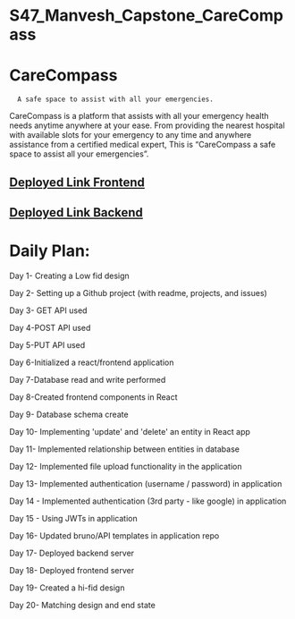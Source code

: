 # S47_Manvesh_Capstone_CareCompass




  # CareCompass 

      A safe space to assist with all your emergencies.

CareCompass is a platform that assists with all your emergency health needs anytime anywhere at your ease. 
From providing the nearest hospital with available slots for your emergency to any time and anywhere assistance from a certified medical expert, This is “CareCompass a safe space to assist all your emergencies”.

## [Deployed Link Frontend](https://dainty-gelato-66ec55.netlify.app/)


## [Deployed Link Backend]([https://dainty-gelato-66ec55.netlify.app/](https://s47-manvesh-capstone-carecompass-1.onrender.com))


# Daily Plan:
Day 1- Creating a Low fid design


Day 2-  Setting up a Github project (with readme, projects, and issues)


Day 3- GET API used


Day 4-POST API used


Day 5-PUT API used


Day 6-Initialized a react/frontend application


Day 7-Database read and write performed


Day 8-Created frontend components in React


Day 9- Database schema create


Day 10- Implementing 'update' and 'delete' an entity in React app


Day 11-  Implemented relationship between entities in database


Day 12- Implemented file upload functionality in the application


Day 13-  Implemented authentication (username / password) in application


Day 14 - Implemented authentication (3rd party - like google) in application


Day 15 - Using JWTs in application


Day 16- Updated bruno/API templates in application repo


Day 17-  Deployed backend server


Day 18-  Deployed frontend server


Day 19-  Created a hi-fid design


Day 20-  Matching design and end state















